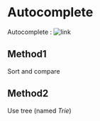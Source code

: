 # Autocomplete
Autocomplete : ![link](https://programmers.co.kr/learn/courses/30/lessons/17685)

## Method1
Sort and compare

## Method2
Use tree (named *Trie*)